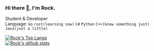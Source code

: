### Hi there 👋, I'm Rock.
Student & Developer  
Language: `Go` `rust(learning now)` `C#` `Python` `C++(know something just)` `Java(just a little)`  
  
[![Rock's Top Langs](https://github-readme-stats.vercel.app/api/top-langs/?username=rockrockwhite&theme=onedark)](https://github.com/anuraghazra/github-readme-stats)  
[![Rock's github stats](https://github-readme-stats.vercel.app/api?username=rockrockwhite&theme=onedark)](https://github.com/anuraghazra/github-readme-stats)  

